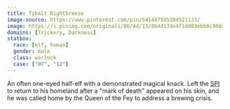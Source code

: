 ```yaml
---
title: Tybalt Nightbreeze
image-source: https://www.pinterest.com/pin/541487555184521133/
image: https://i.pinimg.com/originals/86/4d/13/864d134e4f1d803ebb0c98dae6c7dc36.jpg
domains: [Trickery, Darkness]
statbox:
  race: [elf, human]
  gender: male
  class: warlock
  case: ["07", "12"]
---
```


An often one-eyed half-elf with a demonstrated magical knack. Left the
[SPI](../orgs/spi) to return to his homeland after a "mark of death"
appeared on his skin, and he was called home by the Queen of the Fey
to address a brewing crisis.
